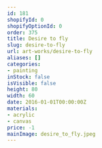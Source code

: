 ```yaml
---
id: 181
shopifyId: 0
shopifyOptionId: 0
order: 375
title: Desire to fly
slug: desire-to-fly
url: art-works/desire-to-fly
aliases: []
categories:
- painting
inStock: false
isVisible: false
height: 80
width: 60
date: 2016-01-01T00:00:00Z
materials:
- acrylic
- canvas
price: -1
mainImage: desire_to_fly.jpeg
---
```

